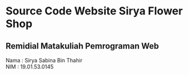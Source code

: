 # Source Code Website Sirya Flower Shop

## Remidial Matakuliah Pemrograman Web

Nama : Sirya Sabina Bin Thahir <br>
NIM  : 19.01.53.0145
